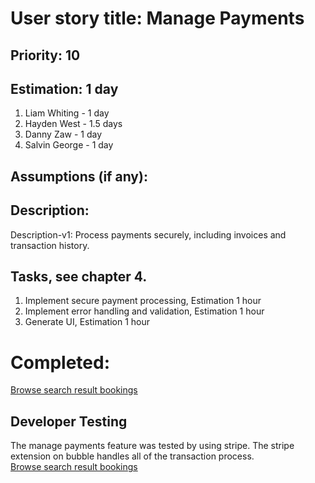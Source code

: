 # User story title: Manage Payments

## Priority: 10

## Estimation: 1 day

1. Liam Whiting - 1 day
2. Hayden West - 1.5 days
3. Danny Zaw - 1 day
4. Salvin George - 1 day

## Assumptions (if any):

## Description:

Description-v1: Process payments securely, including invoices and transaction history.

## Tasks, see chapter 4.

1. Implement secure payment processing, Estimation 1 hour
2. Implement error handling and validation, Estimation 1 hour
3. Generate UI, Estimation 1 hour

# Completed:
[Browse search result bookings](../Images/02_Implemented/03_Manage_Payments/01_payment.png)

## Developer Testing
The manage payments feature was tested by using stripe. The stripe extension on bubble
handles all of the transaction process.  
[Browse search result bookings](../Images/02_Implemented/03_Manage_Payments/01_payment.png)

